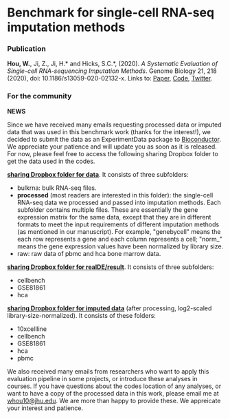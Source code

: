 # Benchmark for single-cell RNA-seq imputation methods

### Publication

**Hou, W.**, Ji, Z., Ji, H.\* and Hicks, S.C.\*, (2020). *A Systematic Evaluation of Single-cell RNA-sequencing Imputation Methods*. 
Genome Biology 21, 218 (2020), doi: 10.1186/s13059-020-02132-x.  Links to: [Paper](https://genomebiology.biomedcentral.com/articles/10.1186/s13059-020-02132-x), 
[Code](https://github.com/Winnie09/imputationBenchmark), [Twitter](https://twitter.com/GenomeBiology/status/1298976169484681219).


### For the community

**NEWS** 

Since we have received many emails requesting processed data or imputed data that was used in this benchmark work (thanks for the interest!), we decided to submit the data as an ExperimentData package to [Bioconductor](https://bioconductor.org/packages/3.12/BiocViews.html#___ExperimentData). We appreciate your patience and will update you as soon as it is released. For now, please feel free to access the following sharing Dropbox folder to get the data used in the codes.

**[sharing Dropbox folder for data](https://www.dropbox.com/sh/w3yg2nucnng5v1u/AAAM8Ym_KU9XF4z51RT81eNEa?dl=0)**. It consists of three subfolders: 

* bulkrna: bulk RNA-seq files.
* **processed** (most readers are interested in this folder): the single-cell RNA-seq data we processed and passed into imputation methods. Each subfolder contains multiple files. These are essentially the gene expression matrix for the same data, except that they are in different formats to meet the input requirements of different imputation methods (as mentioned in our manuscript). For example, "genebycell" means the each row represents a gene and each column represents a cell; "norm_" means the gene expression values have been normalized by library size. 
* raw: raw data of pbmc and hca bone marrow data. 

**[sharing Dropbox folder for realDE/result](https://www.dropbox.com/sh/zztcqfnx9nhth4u/AAAx14KLezX6dBEzR9M8aKXZa?dl=0)**. It consists of three subfolders:

* cellbench
* GSE81861
* hca

**[sharing Dropbox folder for imputed data](https://www.dropbox.com/sh/3ew63hxl8pxrpdq/AAA0FAk3T2dWkrtGZs-MdSESa?dl=0)** (after processing, log2-scaled library-size-normalized). It consists of these folders:

* 10xcellline
* cellbench
* GSE81861
* hca
* pbmc

We also received many emails from researchers who want to apply
this evaluation pipeline in some projects, or introduce these analyses in courses. If you have questions about the codes location of any analyses, or want to 
have a copy of the processed data in this work, please email me at whou10@jhu.edu.  We are more than happy to provide these. We appreicate your interest and patience.

